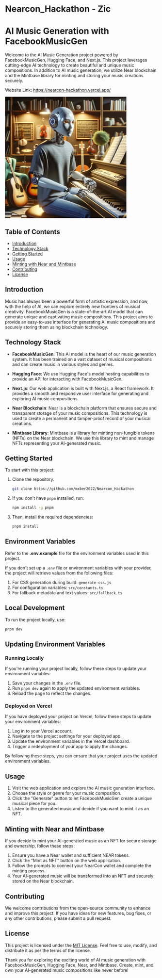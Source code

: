 # Nearcon_Hackathon - Zic
 
# AI Music Generation with FacebookMusicGen

Welcome to the AI Music Generation project powered by FacebookMusicGen, Hugging Face, and Next.js. This project leverages cutting-edge AI technology to create beautiful and unique music compositions. In addition to AI music generation, we utilize Near blockchain and the Mintbase library for minting and storing your music creations securely.

Website Link: https://nearcon-hackathon.vercel.app/

<img src="./assets/ai.jpg" width="400" height="400">

## Table of Contents

- [Introduction](#introduction)
- [Technology Stack](#technology-stack)
- [Getting Started](#getting-started)
- [Usage](#usage)
- [Minting with Near and Mintbase](#minting-with-nearcon-and-mintbase)
- [Contributing](#contributing)
- [License](#license)

## Introduction

Music has always been a powerful form of artistic expression, and now, with the help of AI, we can explore entirely new frontiers of musical creativity. FacebookMusicGen is a state-of-the-art AI model that can generate unique and captivating music compositions. This project aims to provide an easy-to-use interface for generating AI music compositions and securely storing them using blockchain technology.

## Technology Stack

- **FacebookMusicGen**: This AI model is the heart of our music generation system. It has been trained on a vast dataset of musical compositions and can create music in various styles and genres.

- **Hugging Face**: We use Hugging Face's model hosting capabilities to provide an API for interacting with FacebookMusicGen.

- **Next.js**: Our web application is built with Next.js, a React framework. It provides a smooth and responsive user interface for generating and exploring AI music compositions.

- **Near Blockchain**: Near is a blockchain platform that ensures secure and transparent storage of your music compositions. This technology is used to create a permanent and tamper-proof record of your musical creations.

- **Mintbase Library**: Mintbase is a library for minting non-fungible tokens (NFTs) on the Near blockchain. We use this library to mint and manage NFTs representing your AI-generated music.

## Getting Started

To start with this project:

1. Clone the repository.
    ```bash
    git clone https://github.com/mxber2022/Nearcon_Hackathon
    ```
2. If you don't have `pnpm` installed, run:

   ```bash
   npm install -g pnpm
   ```
   
3. Then, install the required dependencies:

     ```bash
     pnpm install
     ```

## Environment Variables

Refer to the **.env.example** file for the environment variables used in this project. 

If you don't set up a `.env` file or environment variables with your provider, the project will retrieve values from the following files:

1. For CSS generation during build: `generate-css.js`
2. For configuration variables: `src/constants.ts`
3. For fallback metadata and text values: `src/fallback.ts`

## Local Development

To run the project locally, use:

  ```bash
  pnpm dev
  ```

## Updating Environment Variables

### Running Locally

If you're running your project locally, follow these steps to update your environment variables:

1. Save your changes in the `.env` file.
2. Run `pnpm dev` again to apply the updated environment variables.
3. Reload the page to reflect the changes.

### Deployed on Vercel

If you have deployed your project on Vercel, follow these steps to update your environment variables:

1. Log in to your Vercel account.
2. Navigate to the project settings for your deployed app.
3. Update the environment variables in the Vercel dashboard.
4. Trigger a redeployment of your app to apply the changes.

By following these steps, you can ensure that your project uses the updated environment variables.

## Usage

1. Visit the web application and explore the AI music generation interface.
2. Choose the style or genre for your music composition.
3. Click the "Generate" button to let FacebookMusicGen create a unique musical piece for you.
4. Listen to the generated music and decide if you want to mint it as an NFT.

## Minting with Near and Mintbase

If you decide to mint your AI-generated music as an NFT for secure storage and ownership, follow these steps:

1. Ensure you have a Near wallet and sufficient NEAR tokens.
2. Click the "Mint as NFT" button on the web application.
3. Follow the prompts to connect your NearCon wallet and complete the minting process.
4. Your AI-generated music will be transformed into an NFT and securely stored on the Near blockchain.

## Contributing

We welcome contributions from the open-source community to enhance and improve this project. If you have ideas for new features, bug fixes, or any other contributions, please submit a pull request.

## License

This project is licensed under the [MIT License](LICENSE). Feel free to use, modify, and distribute it as per the terms of the license.

Thank you for exploring the exciting world of AI music generation with FacebookMusicGen, Hugging Face, Near, and Mintbase. Create, mint, and own your AI-generated music compositions like never before!



